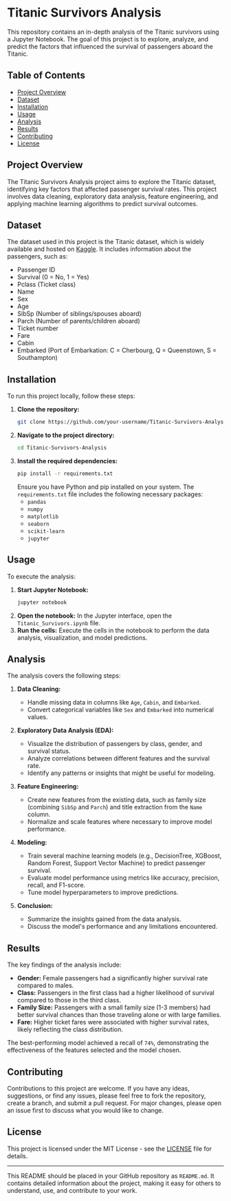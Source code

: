 # Titanic Survivors Analysis

This repository contains an in-depth analysis of the Titanic survivors using a Jupyter Notebook. The goal of this project is to explore, analyze, and predict the factors that influenced the survival of passengers aboard the Titanic.

## Table of Contents

- [Project Overview](#project-overview)
- [Dataset](#dataset)
- [Installation](#installation)
- [Usage](#usage)
- [Analysis](#analysis)
- [Results](#results)
- [Contributing](#contributing)
- [License](#license)

## Project Overview

The Titanic Survivors Analysis project aims to explore the Titanic dataset, identifying key factors that affected passenger survival rates. This project involves data cleaning, exploratory data analysis, feature engineering, and applying machine learning algorithms to predict survival outcomes.

## Dataset

The dataset used in this project is the Titanic dataset, which is widely available and hosted on [Kaggle](https://www.kaggle.com/c/titanic/data). It includes information about the passengers, such as:

- Passenger ID
- Survival (0 = No, 1 = Yes)
- Pclass (Ticket class)
- Name
- Sex
- Age
- SibSp (Number of siblings/spouses aboard)
- Parch (Number of parents/children aboard)
- Ticket number
- Fare
- Cabin
- Embarked (Port of Embarkation: C = Cherbourg, Q = Queenstown, S = Southampton)

## Installation

To run this project locally, follow these steps:

1. **Clone the repository:**
    ```bash
    git clone https://github.com/your-username/Titanic-Survivors-Analysis.git
    ```
2. **Navigate to the project directory:**
    ```bash
    cd Titanic-Survivors-Analysis
    ```
3. **Install the required dependencies:**
    ```bash
    pip install -r requirements.txt
    ```
    Ensure you have Python and pip installed on your system. The `requirements.txt` file includes the following necessary packages:
    - `pandas`
    - `numpy`
    - `matplotlib`
    - `seaborn`
    - `scikit-learn`
    - `jupyter`

## Usage

To execute the analysis:

1. **Start Jupyter Notebook:**
    ```bash
    jupyter notebook
    ```
2. **Open the notebook:**
    In the Jupyter interface, open the `Titanic_Survivors.ipynb` file.
3. **Run the cells:**
    Execute the cells in the notebook to perform the data analysis, visualization, and model predictions.

## Analysis

The analysis covers the following steps:

1. **Data Cleaning:**
   - Handle missing data in columns like `Age`, `Cabin`, and `Embarked`.
   - Convert categorical variables like `Sex` and `Embarked` into numerical values.

2. **Exploratory Data Analysis (EDA):**
   - Visualize the distribution of passengers by class, gender, and survival status.
   - Analyze correlations between different features and the survival rate.
   - Identify any patterns or insights that might be useful for modeling.

3. **Feature Engineering:**
   - Create new features from the existing data, such as family size (combining `SibSp` and `Parch`) and title extraction from the `Name` column.
   - Normalize and scale features where necessary to improve model performance.

4. **Modeling:**
   - Train several machine learning models (e.g., DecisionTree, XGBoost, Random Forest, Support Vector Machine) to predict passenger survival.
   - Evaluate model performance using metrics like accuracy, precision, recall, and F1-score.
   - Tune model hyperparameters to improve predictions.

5. **Conclusion:**
   - Summarize the insights gained from the data analysis.
   - Discuss the model's performance and any limitations encountered.

## Results

The key findings of the analysis include:

- **Gender:** Female passengers had a significantly higher survival rate compared to males.
- **Class:** Passengers in the first class had a higher likelihood of survival compared to those in the third class.
- **Family Size:** Passengers with a small family size (1-3 members) had better survival chances than those traveling alone or with large families.
- **Fare:** Higher ticket fares were associated with higher survival rates, likely reflecting the class distribution.

The best-performing model achieved a recall of `74%`, demonstrating the effectiveness of the features selected and the model chosen.

## Contributing

Contributions to this project are welcome. If you have any ideas, suggestions, or find any issues, please feel free to fork the repository, create a branch, and submit a pull request. For major changes, please open an issue first to discuss what you would like to change.

## License

This project is licensed under the MIT License - see the [LICENSE](LICENSE) file for details.

---

This README should be placed in your GitHub repository as `README.md`. It contains detailed information about the project, making it easy for others to understand, use, and contribute to your work.
